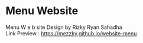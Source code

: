 # Menu Website
Menu W e b site Design by Rizky Ryan Sahadha <br>
Link Preview : https://mezzky.github.io/website-menu
